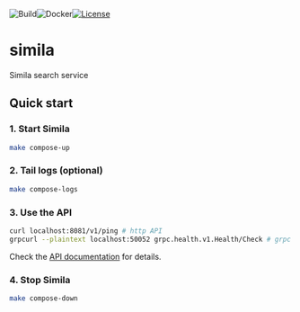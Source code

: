 ![Build](https://github.com/simila-io/simila/actions/workflows/build.yaml/badge.svg)![Docker](https://github.com/simila-io/simila/actions/workflows/docker.yaml/badge.svg)[![License](https://img.shields.io/badge/License-Apache%202.0-blue.svg)](https://github.com/simila-io/simila/blob/master/LICENSE)
# simila
Simila search service

## Quick start

### 1. Start Simila

```bash
make compose-up
```

### 2. Tail logs (optional)

```bash
make compose-logs
```

### 3. Use the API
```bash
curl localhost:8081/v1/ping # http API
grpcurl --plaintext localhost:50052 grpc.health.v1.Health/Check # grpc API 
```

Check the [API documentation](pkg/api/README.md) for details.

### 4. Stop Simila

```bash
make compose-down
```
